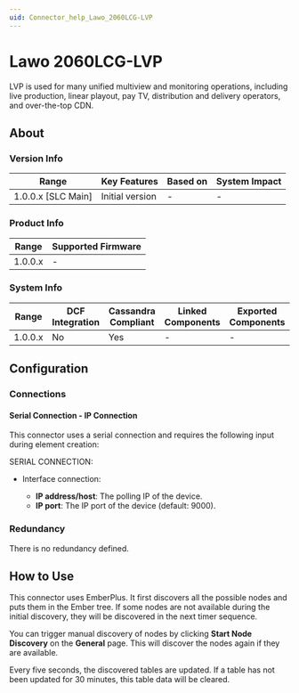 ```yaml
---
uid: Connector_help_Lawo_2060LCG-LVP
---
```


# Lawo 2060LCG-LVP

LVP is used for many unified multiview and monitoring operations, including live production, linear playout, pay TV, distribution and delivery operators, and over-the-top CDN.

## About

### Version Info

| Range                | Key Features     | Based on     | System Impact     |
|----------------------|------------------|--------------|-------------------|
| 1.0.0.x [SLC Main]   | Initial version  | -            | -                 |

### Product Info

| Range     | Supported Firmware     |
|-----------|------------------------|
| 1.0.0.x   | -                      |

### System Info

| Range     | DCF Integration     | Cassandra Compliant     | Linked Components     | Exported Components     |
|-----------|---------------------|-------------------------|-----------------------|-------------------------|
| 1.0.0.x   | No                  | Yes                     | -                     | -                       |

## Configuration

### Connections

#### Serial Connection - IP Connection

This connector uses a serial connection and requires the following input during element creation:

SERIAL CONNECTION:

- Interface connection:

  - **IP address/host**: The polling IP of the device.
  - **IP port**: The IP port of the device (default: 9000).

### Redundancy

There is no redundancy defined.

## How to Use

This connector uses EmberPlus. It first discovers all the possible nodes and puts them in the Ember tree. If some nodes are not available during the initial discovery, they will be discovered in the next timer sequence.

You can trigger manual discovery of nodes by clicking **Start Node Discovery** on the **General** page. This will discover the nodes again if they are available.

Every five seconds, the discovered tables are updated. If a table has not been updated for 30 minutes, this table data will be cleared.
